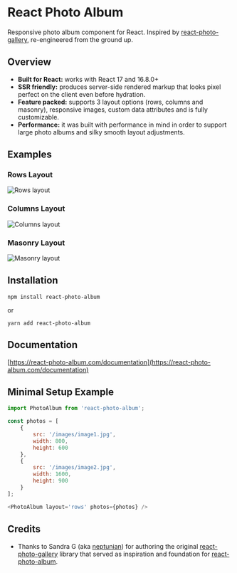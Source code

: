 # React Photo Album

Responsive photo album component for React. Inspired
by [react-photo-gallery](https://github.com/neptunian/react-photo-gallery), re-engineered from the ground up.

## Overview

- **Built for React:** works with React 17 and 16.8.0+
- **SSR friendly:** produces server-side rendered markup that looks pixel perfect on the client even before hydration.
- **Feature packed:** supports 3 layout options (rows, columns and masonry), responsive images, custom data attributes
  and is fully customizable.
- **Performance:** it was built with performance in mind in order to support large photo albums and silky smooth layout
  adjustments.

## Examples

### Rows Layout

<img src="https://react-photo-album.com/images/layouts/rows.png" alt="Rows layout"/>

### Columns Layout

<img src="https://react-photo-album.com/images/layouts/columns.png" alt="Columns layout"/>

### Masonry Layout

<img src="https://react-photo-album.com/images/layouts/masonry.png" alt="Masonry layout"/>

## Installation

```shell
npm install react-photo-album
```

or

```shell
yarn add react-photo-album
```

## Documentation

[https://react-photo-album.com/documentation](https://react-photo-album.com/documentation)

## Minimal Setup Example

```javascript
import PhotoAlbum from 'react-photo-album';

const photos = [
    {
        src: '/images/image1.jpg',
        width: 800,
        height: 600
    },
    {
        src: '/images/image2.jpg',
        width: 1600,
        height: 900
    }
];

<PhotoAlbum layout='rows' photos={photos} />
```

## Credits

- Thanks to Sandra G (aka [neptunian](https://github.com/neptunian)) for authoring the
  original [react-photo-gallery](https://github.com/neptunian/react-photo-gallery) library that served as inspiration
  and foundation for [react-photo-album](https://github.com/igordanchenko/react-photo-album).

